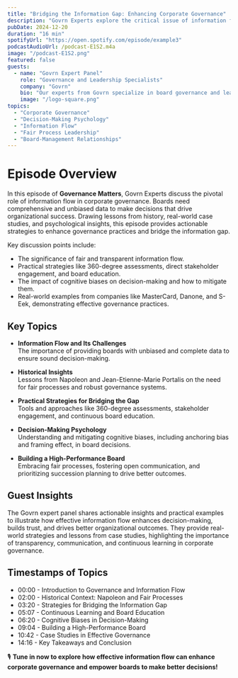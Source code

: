 ```yaml
---
title: "Bridging the Information Gap: Enhancing Corporate Governance"
description: "Govrn Experts explore the critical issue of information flow between management and boards. Learn how transparency, education, and strategic practices can empower boards to make better decisions and drive effective governance."
pubDate: 2024-12-20
duration: "16 min"
spotifyUrl: "https://open.spotify.com/episode/example3"
podcastAudioUrl: /podcast-E1S2.m4a
image: "/podcast-E1S2.png"
featured: false
guests:
  - name: "Govrn Expert Panel"
    role: "Governance and Leadership Specialists"
    company: "Govrn"
    bio: "Our experts from Govrn specialize in board governance and leadership frameworks, helping organizations achieve better outcomes through innovative practices."
    image: "/logo-square.png"
topics:
  - "Corporate Governance"
  - "Decision-Making Psychology"
  - "Information Flow"
  - "Fair Process Leadership"
  - "Board-Management Relationships"
---
```


# Episode Overview

In this episode of **Governance Matters**, Govrn Experts discuss the pivotal role of information flow in corporate governance. Boards need comprehensive and unbiased data to make decisions that drive organizational success. Drawing lessons from history, real-world case studies, and psychological insights, this episode provides actionable strategies to enhance governance practices and bridge the information gap.

Key discussion points include:

- The significance of fair and transparent information flow.
- Practical strategies like 360-degree assessments, direct stakeholder engagement, and board education.
- The impact of cognitive biases on decision-making and how to mitigate them.
- Real-world examples from companies like MasterCard, Danone, and S-Eek, demonstrating effective governance practices.

## Key Topics

- **Information Flow and Its Challenges**  
  The importance of providing boards with unbiased and complete data to ensure sound decision-making.

- **Historical Insights**  
  Lessons from Napoleon and Jean-Etienne-Marie Portalis on the need for fair processes and robust governance systems.

- **Practical Strategies for Bridging the Gap**  
  Tools and approaches like 360-degree assessments, stakeholder engagement, and continuous board education.

- **Decision-Making Psychology**  
  Understanding and mitigating cognitive biases, including anchoring bias and framing effect, in board decisions.

- **Building a High-Performance Board**  
  Embracing fair processes, fostering open communication, and prioritizing succession planning to drive better outcomes.

## Guest Insights

The Govrn expert panel shares actionable insights and practical examples to illustrate how effective information flow enhances decision-making, builds trust, and drives better organizational outcomes. They provide real-world strategies and lessons from case studies, highlighting the importance of transparency, communication, and continuous learning in corporate governance.


## Timestamps of Topics

- 00:00 - Introduction to Governance and Information Flow  
- 02:00 - Historical Context: Napoleon and Fair Processes  
- 03:20 - Strategies for Bridging the Information Gap  
- 05:07 - Continuous Learning and Board Education  
- 06:20 - Cognitive Biases in Decision-Making  
- 09:04 - Building a High-Performance Board  
- 10:42 - Case Studies in Effective Governance  
- 14:16 - Key Takeaways and Conclusion  

🎙️ **Tune in now to explore how effective information flow can enhance corporate governance and empower boards to make better decisions!**
